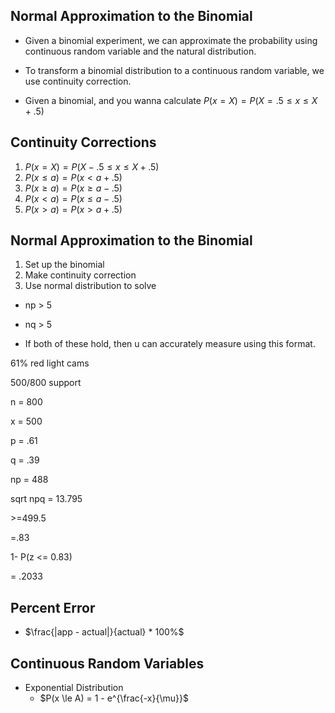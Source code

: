 ## Normal Approximation to the Binomial

- Given a binomial experiment, we can approximate the probability using continuous random variable and the natural distribution.

- To transform a binomial distribution to a continuous random variable, we use continuity correction.

- Given a binomial, and you wanna calculate $P(x = X) = P(X = .5 \le x \le X + .5)$ 

## Continuity Corrections

1. $P(x = X) = P(X - .5 \le x \le X + .5)$
2. $P(x \le a) = P(x \lt a + .5)$ 
3. $P(x \ge a) = P(x \ge a -.5)$
4. $P(x \lt a) = P(x \le a - .5)$ 
5. $P(x \gt a) = P(x \gt a + .5)$

## Normal Approximation to the Binomial

1. Set up the binomial
2. Make continuity correction
3. Use normal distribution to solve

- np > 5
- nq > 5

- If both of these hold, then u can accurately measure using this format.

61% red light cams

500/800 support

n = 800

x = 500

p = .61

q = .39

np = 488

sqrt npq = 13.795

\>=499.5



=.83

1- P(z <= 0.83)

= .2033

## Percent Error

- $\frac{|app - actual|}{actual} * 100%$

## Continuous Random Variables

- Exponential Distribution
  - $P(x \le A) = 1 - e^{\frac{-x}{\mu}}$

